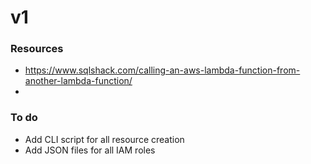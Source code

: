 # v1 

### Resources 

- https://www.sqlshack.com/calling-an-aws-lambda-function-from-another-lambda-function/
- 

### To do

- Add CLI script for all resource creation 
- Add JSON files for all IAM roles 